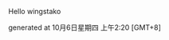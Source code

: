 <!--- 
The README.md is auto-generated. Do not edit.
--->

Hello wingstako

generated at 10月6日星期四 上午2:20 [GMT+8]